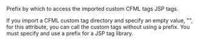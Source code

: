 Prefix by which to access the imported custom CFML tags JSP tags.

If you import a CFML custom tag directory and specify an empty value, "", for this attribute, you can call the custom tags without using a prefix. You must specify and use a prefix for a JSP tag library.
